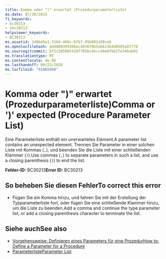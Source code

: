 ```yaml
---
title: Komma oder ")" erwartet (Prozedurparameterliste)
ms.date: 07/20/2015
f1_keywords:
- bc30213
- vbc30213
helpviewer_keywords:
- BC30213
ms.assetid: 140b45e1-316d-460c-b7b7-95b092a98ceb
ms.openlocfilehash: ddd00039930bec483678b5eb613b448505a87778
ms.sourcegitcommit: bf5c5850654187705bc94cc40ebfb62fe346ab02
ms.translationtype: MT
ms.contentlocale: de-DE
ms.lasthandoff: 09/23/2020
ms.locfileid: "91065098"
---
```

# <a name="comma-or--expected-procedure-parameter-list"></a><span data-ttu-id="59474-102">Komma oder ")" erwartet (Prozedurparameterliste)</span><span class="sxs-lookup"><span data-stu-id="59474-102">Comma or ')' expected (Procedure Parameter List)</span></span>

<span data-ttu-id="59474-103">Eine Parameterliste enthält ein unerwartetes Element.</span><span class="sxs-lookup"><span data-stu-id="59474-103">A parameter list contains an unexpected element.</span></span> <span data-ttu-id="59474-104">Trennen Sie Parameter in einer solchen Liste mit Kommas (`,`), und beenden Sie die Liste mit einer schließenden Klammer (`)`).</span><span class="sxs-lookup"><span data-stu-id="59474-104">Use commas (`,`) to separate parameters in such a list, and use a closing parenthesis (`)`) to end the list.</span></span>  
  
 <span data-ttu-id="59474-105">**Fehler-ID:** BC30213</span><span class="sxs-lookup"><span data-stu-id="59474-105">**Error ID:** BC30213</span></span>  
  
## <a name="to-correct-this-error"></a><span data-ttu-id="59474-106">So beheben Sie diesen Fehler</span><span class="sxs-lookup"><span data-stu-id="59474-106">To correct this error</span></span>  
  
- <span data-ttu-id="59474-107">Fügen Sie ein Komma hinzu, und fahren Sie mit der Erstellung der Typparameterliste fort, oder fügen Sie eine schließende Klammer hinzu, um die Liste zu beenden.</span><span class="sxs-lookup"><span data-stu-id="59474-107">Add a comma and continue the type parameter list, or add a closing parenthesis character to terminate the list.</span></span>  
  
## <a name="see-also"></a><span data-ttu-id="59474-108">Siehe auch</span><span class="sxs-lookup"><span data-stu-id="59474-108">See also</span></span>

- [<span data-ttu-id="59474-109">Vorgehensweise: Definieren eines Parameters für eine Prozedur</span><span class="sxs-lookup"><span data-stu-id="59474-109">How to: Define a Parameter for a Procedure</span></span>](../programming-guide/language-features/procedures/how-to-define-a-parameter-for-a-procedure.md)
- [<span data-ttu-id="59474-110">Parameterliste</span><span class="sxs-lookup"><span data-stu-id="59474-110">Parameter List</span></span>](../language-reference/statements/parameter-list.md)
